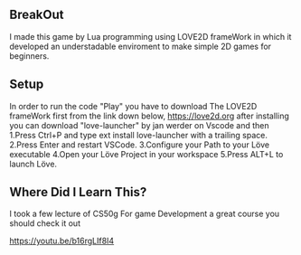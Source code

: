 ## BreakOut
I made this game by Lua programming using LOVE2D frameWork
in which it developed an understadable enviroment to make 
simple 2D games for beginners.
  
## Setup
In order to run the code "Play" you have to download The 
LOVE2D frameWork first from the link down below,
https://love2d.org
after installing you can download "love-launcher" by jan werder
on Vscode and then 
1.Press Ctrl+P and type ext install love-launcher with a trailing space.
2.Press Enter and restart VSCode.
3.Configure your Path to your Löve executable
4.Open your Löve Project in your workspace
5.Press ALT+L to launch Löve.
## Where Did I Learn This?
I took a few lecture of CS50g For game Development a great 
course you should check it out
 
https://youtu.be/b16rgLIf8I4

